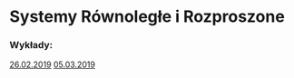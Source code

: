 # Systemy Równoległe i Rozproszone 

### Wykłady:

[26.02.2019](docs/26.02.2019/README.md)
[05.03.2019](docs/05.03.2019/README.md)